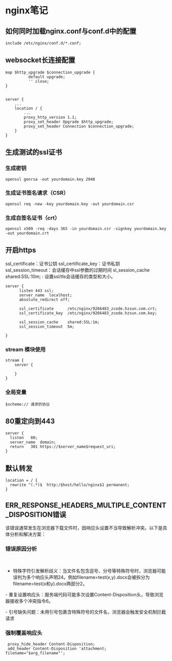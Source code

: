 # nginx笔记

## 如何同时加载nginx.conf与conf.d中的配置

```
include /etc/nginx/conf.d/*.conf;
```

## websocket长连接配置


```
map $http_upgrade $connection_upgrade {
          default upgrade;
          '' close;
}


server {
	...
	location / {
		...
		proxy_http_version 1.1;
		proxy_set_header Upgrade $http_upgrade;
		proxy_set_header Connection $connection_upgrade;
	}
}
```

## 生成测试的ssl证书

### 生成密钥
```
openssl genrsa -out yourdomain.key 2048
```

### 生成证书签名请求（CSR）
```
openssl req -new -key yourdomain.key -out yourdomain.csr
```

### 生成自签名证书（crt）
```
openssl x509 -req -days 365 -in yourdomain.csr -signkey yourdomain.key -out yourdomain.crt
```

## 开启https

ssl_certificate：证书公钥
ssl_certificate_key：证书私钥
ssl_session_timeout：会话缓存中ssl参数的过期时间
sl_session_cache shared:SSL:10m; : 设置ssl/tls会话缓存的类型和大小。

```
server {
	  listen 443 ssl;
      server_name  localhost;
      absolute_redirect off;

      ssl_certificate      /etc/nginx/9266483_zcode.hzsun.com.crt;
      ssl_certificate_key  /etc/nginx/9266483_zcode.hzsun.com.key;

      ssl_session_cache    shared:SSL:1m;
      ssl_session_timeout  5m;

}

```

### stream 模块使用

```
stream {
	server {
	
	}
}
```

### 全局变量

```
$scheme:// 请求的协议
```

## 80重定向到443
```
server {
  listen   80;
  server_name  domain;
  return   301 https://$server_name$request_uri;
}
```

## 默认转发

```
location = / {
  rewrite ^(.*)$  http:/$host/hello/nginx$1 permanent;
}
```

## ERR_RESPONSE_HEADERS_MULTIPLE_CONTENT_DISPOSITION错误

该错误通常发生在浏览器下载文件时，因响应头设置不当导致解析冲突。以下是具体分析和解决方案：

### 错误原因分析
‌
- 特殊字符引发解析歧义‌：当文件名包含逗号、分号等特殊符号时，浏览器可能误判为多个响应头声明24。例如filename=test(x,y).docx会被拆分为filename=test(x和y).docx两部分2。

‌- 重复设置响应头‌：服务端代码可能多次设置Content-Disposition头，导致浏览器接收多个冲突指令6。

-‌ 引号缺失问题‌：未用引号包裹含特殊符号的文件名，浏览器会触发安全机制拦截请求

### 强制覆盖响应头

```
 proxy_hide_header Content-Disposition;
 add_header Content-Disposition 'attachment; filename="$arg_filename"';
```
